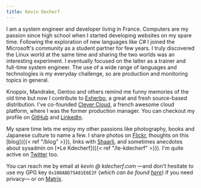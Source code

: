 ```yaml
---
title: Kevin Decherf
---
```


I am a system engineer and developer living in France. Computers are my passion
since high school when I started developing websites on my spare time.
Following the exploration of new languages like _C#_ I joined the Microsoft's
community as a student partner for few years. I truly discovered the Linux
world at the same time and sharing the two worlds was an interesting
experiment. I eventually focused on the latter as a trainer and full-time
system engineer. The use of a wide range of languages and technologies is my
everyday challenge, so are production and monitoring topics in general.

Knoppix, Mandrake, Gentoo and others remind me funny memories of the old time
but now I contribute to [Exherbo](http://exherbo.org), a great and fresh
source-based distribution. I've co-founded [Clever
Cloud](https://www.clever-cloud.com), a french awesome cloud platform, where I
was the former production manager. You can checkout my profile on
[GitHub](https://github.com/Kdecherf) and
[LinkedIn](https://www.linkedin.com/in/kdecherf).

My spare time lets me enjoy my other passions like photography, books and
Japanese culture to name a few. I share photos on
[Flickr](https://www.flickr.com/photos/kdecherf), thoughts on this [blog]({{< ref "/blog" >}}),
links with [Shaarli](https://links.kdecherf.com), and sometimes anecdotes about
sysadmin on [*Le Kdecherf]({{< ref "/le-kdecherf" >}}). I'm quite active on
[Twitter](https://twitter.com/Kdecherf) too.

You can reach me by email at _kevin @ kdecherf.com_ —and don't hesitate to use
my GPG key `0x108ABD75A81E6E2F` (_which can be found
[here](https://kdecherf.com/misc/kdecherf.asc)_) if you need privacy— or on
[Matrix](https://matrix.to/#/@kdecherf:matrix.org).
